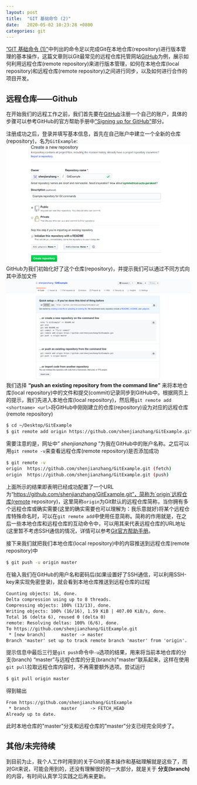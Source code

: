 ```yaml
---
layout: post
title:  "GIT 基础命令 (2)"
date:   2020-05-02 10:23:28 +0800
categories: git
---
```


[”GIT 基础命令 (1)"](https://shenjianzhang.github.io/other/2020/04/29/Basic-GIT-Commands.html)中列出的命令足以完成Git在本地仓库(repository)进行版本管理的基本操作，这篇文章则以Git最常见的远程仓库托管网站[GitHub](https://www.github.com)为例，展示如何利用远程仓库(remote repository)来进行版本管理，如何在本地仓库(local repository)和远程仓库(remote repository)之间进行同步，以及如何进行合作的项目开发。

## 远程仓库——Github
在开始我们的远程工作之前，我们首先要在[GitHub](https://www.github.com)注册一个自己的账户，具体的步骤可以参考GitHub的官方帮助手册中["Signing up for GitHub"](https://help.github.com/en/github/getting-started-with-github/signing-up-for-github)部分。

注册成功之后，登录并填写基本信息，首先在自己账户中建立一个全新的仓库(repository)，名为`GitExample`:
![github-create-repository](/img/github-create-repository.png)
GitHub为我们初始化好了这个仓库(repository)，并提示我们可以通过不同方式向其中添加文件
![github-setup-repository](/img/github-setup-repository.png)
我们选择 **“push an existing repository from the command line”** 来将本地仓库(local repository)中的文件和提交(commit)记录同步到GitHub中。根据网页上的提示，我们先进入本地仓库(local repository)，然后用`git remote add <shortname> <url>`将GitHub中刚刚建立的仓库(repository)设为对应的远程仓库(remote repository)
```bash
$ cd ~/Desktop/GitExample
$ git remote add origin https://github.com/shenjianzhang/GitExample.git
```
需要注意的是，网址中” *shenjianzhang* ”为我在GitHub中的账户名称。之后可以用`git remote -v`来查看远程仓库(remote repository)是否添加成功
```bash
$ git remote -v
origin	https://github.com/shenjianzhang/GitExample.git (fetch)
origin	https://github.com/shenjianzhang/GitExample.git (push)
```
上面所示的结果即表明已经成功配置了一个URL为“https://github.com/shenjianzhang/GitExample.git”，简称为`origin`远程仓库(remote repository)，这里简称`origin`为Git默认的远程仓库简称，当你拥有多个远程仓库或确实需要(这里的确实需要也可以理解为：我乐意就好)将某个远程仓库特殊命名时，可以在`git remote add`中使用任意简称。简称的作用就是，在之后一些本地仓库和远程仓库的互动命令中，可以用其来代表远程仓库的URL地址(这里暂不考虑SSH通信的情况，详情可以参考[Git官方帮助手册](https://help.github.com/en/github/authenticating-to-github/connecting-to-github-with-ssh)。

接下来我们就把我们本地仓库(local repository)中的内容推送到远程仓库(remote repository)中
```bash
$ git push -u origin master
```
在输入我们在GitHub的用户名和密码后(如果设置好了SSH通信，可以利用SSH-key来实现免密登录)，就会看到本地仓库推送到远程仓库的过程
```
Counting objects: 16, done.
Delta compression using up to 8 threads.
Compressing objects: 100% (13/13), done.
Writing objects: 100% (16/16), 1.59 KiB | 407.00 KiB/s, done.
Total 16 (delta 6), reused 0 (delta 0)
remote: Resolving deltas: 100% (6/6), done.
To https://github.com/shenjianzhang/GitExample.git
 * [new branch]      master -> master
Branch 'master' set up to track remote branch 'master' from 'origin'.
```
提示信息中最后三行是`git push`命令中`-u`选项的结果，用来将当前本地仓库的分支(branch) “master”与远程仓库的分支(branch)"master"联系起来，这样在使用`git pull`拉取远程仓库内容时，不再需要额外选项。尝试运行
```bash
$ git pull origin master
```
得到输出
```
From https://github.com/shenjianzhang/GitExample
 * branch            master     -> FETCH_HEAD
Already up to date.
```
此时本地仓库的"master"分支和远程仓库的”master"分支已经完全同步了。

## 其他/未完待续
到目前为止，我个人工作时用到的关于Git的基本操作和基础理解就是这些了，而对Git来说，可能会用到的，还没有理解很好的一大部分，就是关于 **分支(branch)** 的内容，有时间认真学习实践之后再来更新。
